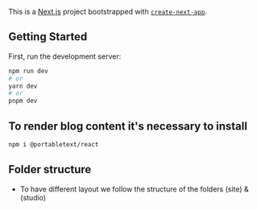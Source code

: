 This is a [Next.js](https://nextjs.org/) project bootstrapped with [`create-next-app`](https://github.com/vercel/next.js/tree/canary/packages/create-next-app).

## Getting Started

First, run the development server:

```bash
npm run dev
# or
yarn dev
# or
pnpm dev
```

## To render blog content it's necessary to install
```bash
npm i @portabletext/react
```

## Folder structure
- To have different layout we follow the structure of the folders (site) & (studio)
